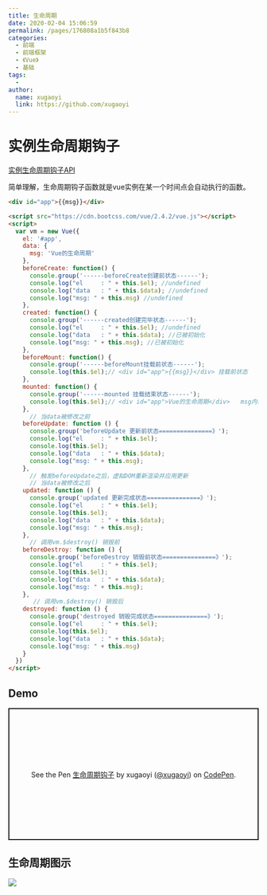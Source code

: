 ```yaml
---
title: 生命周期
date: 2020-02-04 15:06:59
permalink: /pages/176808a1b5f843b8
categories: 
  - 前端
  - 前端框架
  - 《Vue》
  - 基础
tags: 
  - 
author: 
  name: xugaoyi
  link: https://github.com/xugaoyi
---
```

# 实例生命周期钩子

[实例生命周期钩子API](https://cn.vuejs.org/v2/guide/instance.html#实例生命周期钩子)

简单理解，生命周期钩子函数就是vue实例在某一个时间点会自动执行的函数。
<!-- more -->


```html
<div id="app">{{msg}}</div>

<script src="https://cdn.bootcss.com/vue/2.4.2/vue.js"></script>
<script>
  var vm = new Vue({
    el: '#app',
    data: {
      msg: 'Vue的生命周期'
    },
    beforeCreate: function() {
      console.group('------beforeCreate创建前状态------');
      console.log("el     : " + this.$el); //undefined
      console.log("data   : " + this.$data); //undefined 
      console.log("msg: " + this.msg) //undefined 
    },
    created: function() {
      console.group('------created创建完毕状态------');
      console.log("el     : " + this.$el); //undefined
      console.log("data   : " + this.$data); //已被初始化 
      console.log("msg: " + this.msg); //已被初始化
    },
    beforeMount: function() {
      console.group('------beforeMount挂载前状态------');
      console.log(this.$el);// <div id="app">{{msg}}</div> 挂载前状态
    },
    mounted: function() {
      console.group('------mounted 挂载结束状态------');
      console.log(this.$el);// <div id="app">Vue的生命周期</div>   msg内容被挂载并渲染到页面
    },
      // 当data被修改之前
    beforeUpdate: function () {
      console.group('beforeUpdate 更新前状态===============》');
      console.log("el     : " + this.$el);
      console.log(this.$el);   
      console.log("data   : " + this.$data); 
      console.log("msg: " + this.msg); 
    },
      // 触发beforeUpdate之后，虚拟DOM重新渲染并应用更新
      // 当data被修改之后
    updated: function () {
      console.group('updated 更新完成状态===============》');
      console.log("el     : " + this.$el);
      console.log(this.$el); 
      console.log("data   : " + this.$data); 
      console.log("msg: " + this.msg); 
    },
      // 调用vm.$destroy() 销毁前
    beforeDestroy: function () {
      console.group('beforeDestroy 销毁前状态===============》');
      console.log("el     : " + this.$el);
      console.log(this.$el);    
      console.log("data   : " + this.$data); 
      console.log("msg: " + this.msg); 
    },
       // 调用vm.$destroy() 销毁后
    destroyed: function () {
      console.group('destroyed 销毁完成状态===============》');
      console.log("el     : " + this.$el);
      console.log(this.$el);  
      console.log("data   : " + this.$data); 
      console.log("msg: " + this.msg)
    }
  })
</script>
```

## Demo

<p class="codepen" data-height="265" data-theme-id="light" data-default-tab="js,result" data-user="xugaoyi" data-slug-hash="GRJZWjb" style="height: 265px; box-sizing: border-box; display: flex; align-items: center; justify-content: center; border: 2px solid; margin: 1em 0; padding: 1em;" data-pen-title="生命周期钩子">
  <span>See the Pen <a href="https://codepen.io/xugaoyi/pen/GRJZWjb">
  生命周期钩子</a> by xugaoyi (<a href="https://codepen.io/xugaoyi">@xugaoyi</a>)
  on <a href="https://codepen.io">CodePen</a>.</span>
</p>
<script async src="https://static.codepen.io/assets/embed/ei.js"></script>



## 生命周期图示

![](https://cdn.jsdelivr.net/gh/xugaoyi/image_store/blog/20200204152241.png)